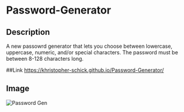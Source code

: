 # Password-Generator

## Description 
A new passowrd generator that lets you choose between lowercase, uppercase, numeric, and/or special characters. The password must be between 8-128 characters long.

##Link
https://khristopher-schick.github.io/Password-Generator/

## Image
![Password Gen](https://user-images.githubusercontent.com/104205888/174915781-c1a11e4d-db98-411a-bf7d-6d3adf12bac0.png)
